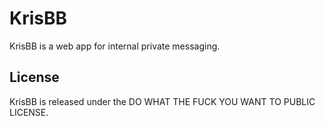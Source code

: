 KrisBB
===========

KrisBB is a web app for internal private messaging.

License
---------

KrisBB is released under the DO WHAT THE FUCK YOU WANT TO PUBLIC LICENSE.